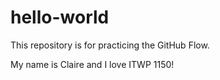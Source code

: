 # hello-world
This repository is for practicing the GitHub Flow.

My name is Claire and I love ITWP 1150!
